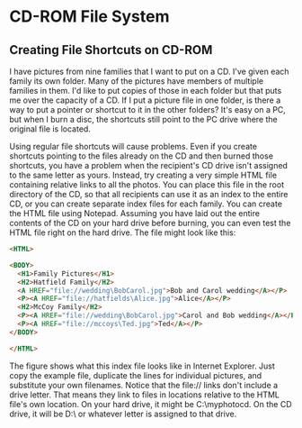 # CD-ROM File System

## Creating File Shortcuts on CD-ROM
I have pictures from nine families that I want to put on a CD. I've given each family its own folder. Many of the pictures have members of multiple families in them. I'd like to put copies of those in each folder but that puts me over the capacity of a CD. If I put a picture file in one folder, is there a way to put a pointer or shortcut to it in the other folders? It's easy on a PC, but when I burn a disc, the shortcuts still point to the PC drive where the original file is located.

Using regular file shortcuts will cause problems. Even if you create shortcuts pointing to the files already on the CD and then burned those shortcuts, you have a problem when the recipient's CD drive isn't assigned to the same letter as yours. Instead, try creating a very simple HTML file containing relative links to all the photos. You can place this file in the root directory of the CD, so that all recipients can use it as an index to the entire CD, or you can create separate index files for each family. You can create the HTML file using Notepad. Assuming you have laid out the entire contents of the CD on your hard drive before burning, you can even test the HTML file right on the hard drive. The file might look like this:
```html
<HTML>

<BODY>
  <H1>Family Pictures</H1>
  <H2>Hatfield Family</H2>
  <A HREF="file://wedding\BobCarol.jpg">Bob and Carol wedding</A></P>
  <P><A HREF="file://hatfields\Alice.jpg">Alice</A></P>
  <H2>McCoy Family</H2>
  <P><A HREF="file://wedding\BobCarol.jpg">Carol and Bob wedding</A></P>
  <P><A HREF="file://mccoys\Ted.jpg">Ted</A></P>
</BODY>

</HTML>
```
The figure shows what this index file looks like in Internet Explorer. Just copy the example file, duplicate the lines for individual pictures, and substitute your own filenames. Notice that the file:// links don't include a drive letter. That means they link to files in locations relative to the HTML file's own location. On your hard drive, it might be C:\myphotocd. On the CD drive, it will be D:\ or whatever letter is assigned to that drive.

